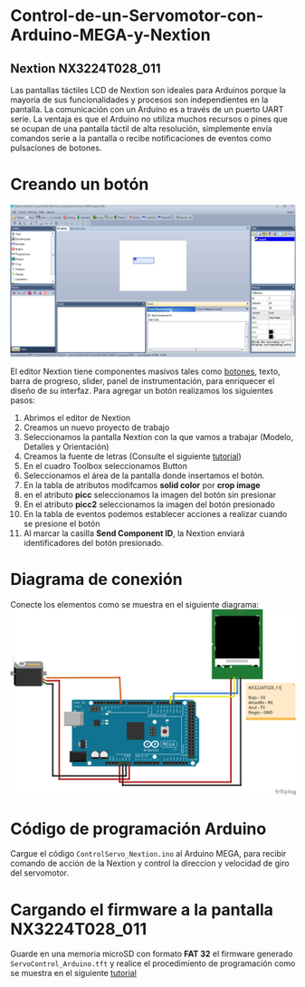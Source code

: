 # Control-de-un-Servomotor-con-Arduino-MEGA-y-Nextion

## Nextion NX3224T028_011

Las pantallas táctiles LCD de Nextion son ideales para Arduinos porque la mayoría de sus funcionalidades y procesos son independientes en la pantalla. La comunicación con un Arduino es a través de un puerto UART serie. La ventaja es que el Arduino no utiliza muchos recursos o pines que se ocupan de una pantalla táctil de alta resolución, simplemente envía comandos serie a la pantalla o recibe notificaciones de eventos como pulsaciones de botones.

# Creando un botón

![Adding a button](https://raw.githubusercontent.com/SETISAEDU/Control-de-un-Servomotor-con-Arduino-MEGA-y-Nextion/master/Button_Nextion.jpg)

El editor Nextion tiene componentes masivos tales como [botones](https://www.itead.cc/wiki/Nextion_Editor_Quick_Start_Guide#Button), texto, barra de progreso, slider, panel de instrumentación, para enriquecer el diseño de su interfaz. Para agregar un botón realizamos los siguientes pasos:

1. Abrimos el editor de Nextion
2. Creamos un nuevo proyecto de trabajo
3. Seleccionamos la pantalla Nextion con la que vamos a trabajar (Modelo, Detalles y Orientación)
4. Creamos la fuente de letras (Consulte el siguiente [tutorial](https://www.itead.cc/wiki/Nextion_Editor_Quick_Start_Guide#Tool))
5. En el cuadro Toolbox seleccionamos Button
6. Seleccionamos el área de la pantalla donde insertamos el botón.
7. En la tabla de atributos modifcamos **solid color** por **crop image**
8. en el atributo **picc** seleccionamos la imagen del botón sin presionar 
9. En el atributo **picc2** seleccionamos la imagen del botón presionado
10. En la tabla de eventos podemos establecer acciones a realizar cuando se presione el botón
11. Al marcar la casilla **Send Component ID**, la Nextion enviará identificadores del botón presionado.

# Diagrama de conexión

Conecte los elementos como se muestra en el siguiente diagrama:
![Schematic](https://raw.githubusercontent.com/SETISAEDU/Control-de-un-Servomotor-con-Arduino-MEGA-y-Nextion/master/Nextion_Arduino_Servo_bb.png)

# Código de programación Arduino

Cargue el código `ControlServo_Nextion.ino` al Arduino MEGA, para recibir comando de acción de la Nextion y control la direccion y velocidad de giro del servomotor.

# Cargando el firmware a la pantalla NX3224T028_011

Guarde en una memoria microSD con formato **FAT 32** el firmware generado `ServoControl_Arduino.tft` y realice el procedimiento de programación como se muestra en el siguiente [tutorial](https://www.itead.cc/wiki/Nextion_Editor_Quick_Start_Guide#Flash_Project_firmware_from_SD_card)
